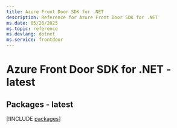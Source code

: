 ```yaml
---
title: Azure Front Door SDK for .NET
description: Reference for Azure Front Door SDK for .NET
ms.date: 05/26/2025
ms.topic: reference
ms.devlang: dotnet
ms.service: frontdoor
---
```

# Azure Front Door SDK for .NET - latest
## Packages - latest
[!INCLUDE [packages](front-door-index.md)]